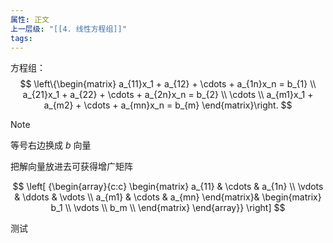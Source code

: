 ```yaml
---
属性: 正文
上一层级: "[[4. 线性方程组]]"
tags:
---
```

方程组：
$$
\left\{\begin{matrix} 
  a_{11}x_1 + a_{12} + \cdots + a_{1n}x_n = b_{1} \\  
  a_{21}x_1 + a_{22} + \cdots + a_{2n}x_n = b_{2} \\
  \cdots \\
  a_{m1}x_1 + a_{m2} + \cdots + a_{mn}x_n = b_{m}
\end{matrix}\right. 
$$

> [!note] 
> 等号右边换成 $b$ 向量

把解向量放进去可获得增广矩阵

$$
\left[ {\begin{array}{c:c}
\begin{matrix}
a_{11} & \cdots & a_{1n} \\  
  \vdots & \ddots & \vdots \\  
  a_{m1} & \cdots & a_{mn}
\end{matrix}&
\begin{matrix}
b_1 \\
\vdots \\
b_m \\
\end{matrix}
\end{array}} \right]
$$

测试